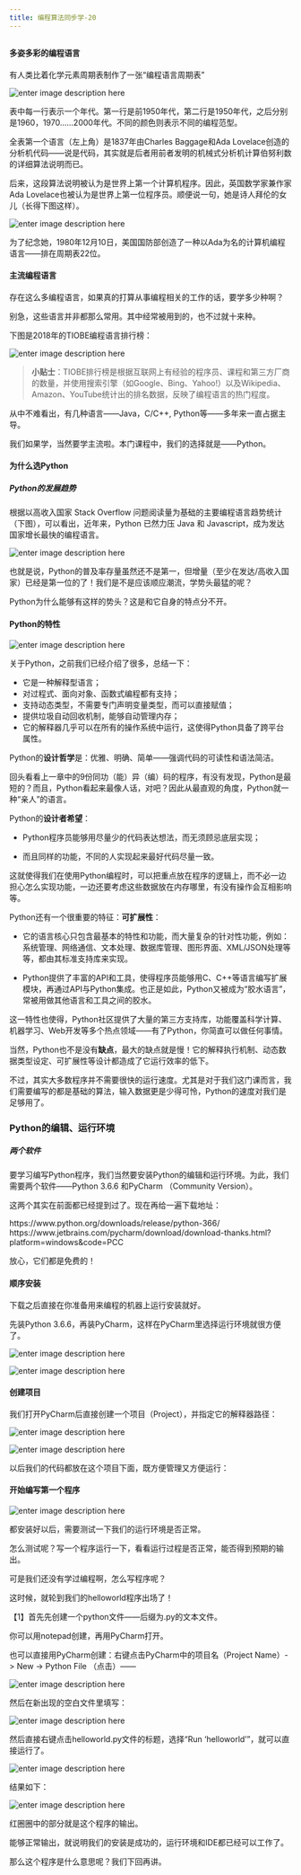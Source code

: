 ```yaml
---
title: 编程算法同步学-20
---
```

<article id="topicContainer" class="column_content"><h2 class="topic_title"></h2><div><h4 id="">多姿多彩的编程语言</h4>
<p>有人类比着化学元素周期表制作了一张“编程语言周期表”</p>
<p><img src="https://images.gitbook.cn/906d7300-8b4f-11e9-b38f-03c8201e19f7" alt="enter image description here" /> </p>
<p>表中每一行表示一个年代。第一行是前1950年代，第二行是1950年代，之后分别是1960，1970……2000年代。不同的颜色则表示不同的编程范型。</p>
<p>全表第一个语言（左上角）是1837年由Charles Baggage和Ada Lovelace创造的分析机代码——说是代码，其实就是后者用前者发明的机械式分析机计算伯努利数的详细算法说明而已。</p>
<p>后来，这段算法说明被认为是世界上第一个计算机程序。因此，英国数学家兼作家Ada Lovelace也被认为是世界上第一位程序员。顺便说一句，她是诗人拜伦的女儿（长得下图这样）。</p>
<p><img src="https://images.gitbook.cn/9aa98930-8b4f-11e9-b38f-03c8201e19f7" alt="enter image description here" /></p>
<p>为了纪念她，1980年12月10日，美国国防部创造了一种以Ada为名的计算机编程语言——排在周期表22位。</p>
<h4 id="-1">主流编程语言</h4>
<p>存在这么多编程语言，如果真的打算从事编程相关的工作的话，要学多少种啊？</p>
<p>别急，这些语言并非都那么常用。其中经常被用到的，也不过就十来种。</p>
<p>下图是2018年的TIOBE编程语言排行榜：</p>
<p><img src="https://images.gitbook.cn/a80aad20-8b4f-11e9-b38f-03c8201e19f7" alt="enter image description here" /> </p>
<blockquote>
  <p><strong>小贴士</strong>：TIOBE排行榜是根据互联网上有经验的程序员、课程和第三方厂商的数量，并使用搜索引擎（如Google、Bing、Yahoo!）以及Wikipedia、Amazon、YouTube统计出的排名数据，反映了编程语言的热门程度。</p>
</blockquote>
<p>从中不难看出，有几种语言——Java，C/C++, Python等——多年来一直占据主导。</p>
<p>我们如果学，当然要学主流啦。本门课程中，我们的选择就是——Python。 </p>
<h4 id="python">为什么选Python</h4>
<h5 id="python-1">Python的发展趋势</h5>
<p>根据以高收入国家 Stack Overflow 问题阅读量为基础的主要编程语言趋势统计（下图），可以看出，近年来，Python 已然力压 Java 和 Javascript，成为发达国家增长最快的编程语言。</p>
<p><img src="https://images.gitbook.cn/c3de6500-8b4f-11e9-abd4-3359f30b3591" alt="enter image description here" /></p>
<p>也就是说，Python的普及率存量虽然还不是第一，但增量（至少在发达/高收入国家）已经是第一位的了！我们是不是应该顺应潮流，学势头最猛的呢？</p>
<p>Python为什么能够有这样的势头？这是和它自身的特点分不开。</p>
<h4 id="python-2">Python的特性</h4>
<p><img src="https://images.gitbook.cn/d9180ca0-8b4f-11e9-a560-030275e59b13" alt="enter image description here" /></p>
<p>关于Python，之前我们已经介绍了很多，总结一下：</p>
<ul>
<li>它是一种解释型语言；</li>
<li>对过程式、面向对象、函数式编程都有支持；</li>
<li>支持动态类型，不需要专门声明变量类型，而可以直接赋值；</li>
<li>提供垃圾自动回收机制，能够自动管理内存；</li>
<li>它的解释器几乎可以在所有的操作系统中运行，这使得Python具备了跨平台属性。</li>
</ul>
<p>Python的<strong>设计哲学</strong>是：优雅、明确、简单——强调代码的可读性和语法简洁。</p>
<p>回头看看上一章中的9份同功（能）异（编）码的程序，有没有发现，Python是最短的？而且，Python看起来最像人话，对吧？因此从最直观的角度，Python就一种“亲人”的语言。</p>
<p>Python的<strong>设计者希望</strong>： </p>
<ul>
<li><p>Python程序员能够用尽量少的代码表达想法，而无须顾忌底层实现；</p></li>
<li><p>而且同样的功能，不同的人实现起来最好代码尽量一致。</p></li>
</ul>
<p>这就使得我们在使用Python编程时，可以把重点放在程序的逻辑上，而不必一边担心怎么实现功能，一边还要考虑这些数据放在内存哪里，有没有操作会互相影响等。</p>
<p>Python还有一个很重要的特征：<strong>可扩展性</strong>：</p>
<ul>
<li><p>它的语言核心只包含最基本的特性和功能，而大量复杂的针对性功能，例如：系统管理、网络通信、文本处理、数据库管理、图形界面、XML/JSON处理等等，都由其标准支持库来实现。</p></li>
<li><p>Python提供了丰富的API和工具，使得程序员能够用C、C++等语言编写扩展模块，再通过API与Python集成。也正是如此，Python又被成为“胶水语言”，常被用做其他语言和工具之间的胶水。</p></li>
</ul>
<p>这一特性也使得，Python社区提供了大量的第三方支持库，功能覆盖科学计算、机器学习、Web开发等多个热点领域——有了Python，你简直可以做任何事情。</p>
<p>当然，Python也不是没有<strong>缺点</strong>，最大的缺点就是慢！它的解释执行机制、动态数据类型设定、可扩展性等设计都造成了它运行效率的低下。</p>
<p>不过，其实大多数程序并不需要很快的运行速度。尤其是对于我们这门课而言，我们需要编写的都是基础的算法，输入数据更是少得可怜，Python的速度对我们是足够用了。</p>
<h3 id="python-3">Python的编辑、运行环境</h3>
<h5 id="-2">两个软件</h5>
<p>要学习编写Python程序，我们当然要安装Python的编辑和运行环境。为此，我们需要两个软件——Python 3.6.6 和PyCharm （Community Version）。</p>
<p>这两个其实在前面都已经提到过了。现在再给一遍下载地址：</p>
<p>https://www.python.org/downloads/release/python-366/
https://www.jetbrains.com/pycharm/download/download-thanks.html?platform=windows&amp;code=PCC </p>
<p>放心，它们都是免费的！</p>
<h4 id="-3">顺序安装</h4>
<p>下载之后直接在你准备用来编程的机器上运行安装就好。</p>
<p>先装Python 3.6.6，再装PyCharm，这样在PyCharm里选择运行环境就很方便了。</p>
<p><img src="https://images.gitbook.cn/f715a960-8b4f-11e9-a560-030275e59b13" alt="enter image description here" /> </p>
<p><img src="https://images.gitbook.cn/07934f90-8b50-11e9-abd4-3359f30b3591" alt="enter image description here" /></p>
<h4 id="-4">创建项目</h4>
<p>我们打开PyCharm后直接创建一个项目（Project），并指定它的解释器路径：</p>
<p><img src="https://images.gitbook.cn/11912440-8b50-11e9-b5ce-69c389c366b3" alt="enter image description here" /></p>
<p><img src="https://images.gitbook.cn/185ca4c0-8b50-11e9-b38f-03c8201e19f7" alt="enter image description here" /></p>
<p>以后我们的代码都放在这个项目下面，既方便管理又方便运行：</p>
<h4 id="-5">开始编写第一个程序</h4>
<p><img src="https://images.gitbook.cn/419bb9c0-8b50-11e9-a560-030275e59b13" alt="enter image description here" /></p>
<p>都安装好以后，需要测试一下我们的运行环境是否正常。</p>
<p>怎么测试呢？写一个程序运行一下，看看运行过程是否正常，能否得到预期的输出。 </p>
<p>可是我们还没有学过编程啊，怎么写程序呢？</p>
<p>这时候，就轮到我们的helloworld程序出场了！</p>
<p>【1】首先先创建一个python文件——后缀为.py的文本文件。</p>
<p>你可以用notepad创建，再用PyCharm打开。</p>
<p>也可以直接用PyCharm创建：右键点击PyCharm中的项目名（Project Name）-&gt; New -&gt; Python File （点击）——</p>
<p><img src="https://images.gitbook.cn/ad39d0e0-8cfe-11e9-9124-573977cc3c83" alt="enter image description here" /></p>
<p>然后在新出现的空白文件里填写：</p>
<p><img src="https://images.gitbook.cn/b6b9ea10-8cfe-11e9-bddd-6354f353caa8" alt="enter image description here" /></p>
<p>然后直接右键点击helloworld.py文件的标题，选择“Run ‘helloworld’”，就可以直接运行了。</p>
<p><img src="https://images.gitbook.cn/c050bf90-8cfe-11e9-a405-9b70cbe980f0" alt="enter image description here" /></p>
<p>结果如下：</p>
<p><img src="https://images.gitbook.cn/c9a11630-8cfe-11e9-88ad-6bea0e60fb76" alt="enter image description here" /></p>
<p>红圈圈中的部分就是这个程序的输出。</p>
<p>能够正常输出，就说明我们的安装是成功的，运行环境和IDE都已经可以工作了。</p>
<p>那么这个程序是什么意思呢？我们下回再讲。</p></div></article>